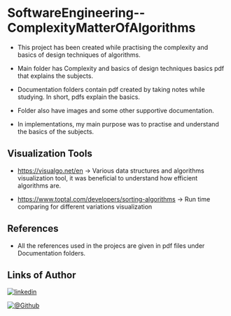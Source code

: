 # SoftwareEngineering--ComplexityMatterOfAlgorithms
- This project has been created while practising the complexity and basics of design techniques of algorithms.
  
- Main folder has Complexity and basics of design techniques basics pdf that explains the subjects.
  
- Documentation folders contain pdf created by taking notes while studying. In short, pdfs explain the basics.

- Folder also have images and some other supportive documentation.

- In implementations, my main purpose was to practise and understand the basics of the subjects.

## Visualization Tools
- https://visualgo.net/en -> Various data structures and algorithms visualization tool, it was beneficial to understand how efficient algorithms are.
  
- https://www.toptal.com/developers/sorting-algorithms -> Run time comparing for different variations visualization


## References
- All the references used in the projecs are given in pdf files under Documentation folders.
  

## Links of Author
[![linkedin](https://img.shields.io/badge/linkedin-0A66C2?style=for-the-badge&logo=linkedin&logoColor=white)](https://www.linkedin.com/in/serhatkumas/)

[![@Github](https://img.shields.io/badge/github-0A66C2?style=for-the-badge&logo=github&logoColor=white)](https://www.github.com/serhatkumas)
